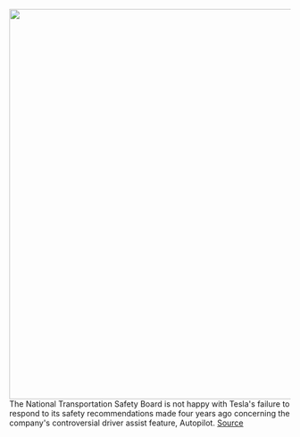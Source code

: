 <img src='https://cdn.vox-cdn.com/thumbor/Z6CXRVlAldjXEAwjm6CtF5958So=/0x0:4000x2666/1200x800/filters:focal(1680x1013:2320x1653)/cdn.vox-cdn.com/uploads/chorus_image/image/70042965/1235987758.0.jpg' width='700px' /><br/>
The National Transportation Safety Board is not happy with Tesla's failure to respond to its safety recommendations made four years ago concerning the company's controversial driver assist feature, Autopilot.
<a href='https://www.theverge.com/2021/10/25/22744982/tesla-ntsb-inaction-autopilot-safety-recommendations'> Source <a/>